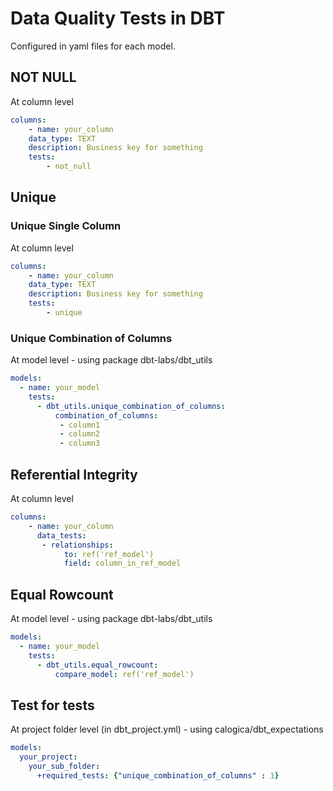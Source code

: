 # Data Quality Tests in DBT

Configured in yaml files for each model.

## NOT NULL

At column level

```yaml  linenums="0" hl_lines="6"
columns:
    - name: your_column
    data_type: TEXT
    description: Business key for something
    tests:
        - not_null  
```

## Unique
### Unique Single Column

At column level

```yaml linenums="0" hl_lines="6"
columns:
    - name: your_column
    data_type: TEXT
    description: Business key for something
    tests:
        - unique
```

### Unique Combination of Columns

At model level - using package dbt-labs/dbt_utils

```yaml linenums="0" hl_lines="6"
models:
  - name: your_model
    tests:
      - dbt_utils.unique_combination_of_columns:
          combination_of_columns:
           - column1 
           - column2
           - column3
```

## Referential Integrity

At column level

```yaml   linenums="0" hl_lines="6"
columns:
    - name: your_column
      data_tests:
       - relationships:
            to: ref('ref_model')
            field: column_in_ref_model
```

## Equal Rowcount

At model level - using package dbt-labs/dbt_utils

```yaml   linenums="0" hl_lines="6"
models:
  - name: your_model
    tests:
      - dbt_utils.equal_rowcount:
          compare_model: ref('ref_model')
```

## Test for tests

At project folder level (in dbt_project.yml) - using calogica/dbt_expectations

```yaml  linenums="0" hl_lines="6"
models:
  your_project:
    your_sub_folder:
      +required_tests: {"unique_combination_of_columns" : 1}
```